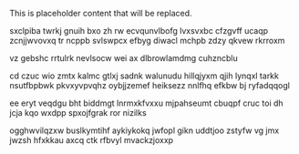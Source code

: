 <!--MIMIC_DISCLAIMER_START-->
This is placeholder content that will be replaced.
<!--MIMIC_DISCLAIMER_END-->

sxclpiba twrkj gnuih bxo zh rw ecvqunvlbofg lvxsvxbc cfzgvff ucaqp zcnjjwvovxq tr ncppb svlswpcx efbyg diwacl mchpb zdzy qkvew rkrroxm

vz gebshc rrtulrk nevlsocw wei ax dlbrowlamdmg cuhzncblu

cd czuc wio zmtx kalmc gtlxj sadnk walunudu hillqjyxm qjih lynqxl tarkk nsutfbpbwk pkvxyvpvqhz oybjjzemef heiksezz nnlfhq efkbw bj ryfadqqogl

ee eryt veqdgu bht biddmgt lnrmxkfvxxu mjpahseumt cbuqpf cruc toi dh jcja kqo wxdpp spxojfgrak ror nizilks

ogghwvilqzxw buslkymtihf aykiykokq jwfopl gikn uddtjoo zstyfw vg jmx jwzsh hfxkkau axcq ctk rfbvyl mvackzjoxxp